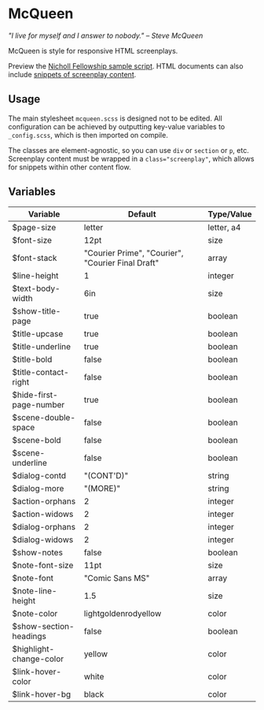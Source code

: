 McQueen
=======

*"I live for myself and I answer to nobody." – Steve McQueen*

McQueen is style for responsive HTML screenplays.

Preview the [Nicholl Fellowship sample script][1]. HTML documents can
also include [snippets of screenplay content][2].

Usage
-----

The main stylesheet `mcqueen.scss` is designed not to be edited. All
configuration can be achieved by outputting key-value variables to
`_config.scss`, which is then imported on compile.

The classes are element-agnostic, so you can use `div` or `section` or
`p`, etc. Screenplay content must be wrapped in a `class="screenplay"`,
which allows for snippets within other content flow.

Variables
---------

| Variable                | Default                                           | Type/Value |
|-------------------------|---------------------------------------------------|------------|
| $page-size              | letter                                            | letter, a4 |
| $font-size              | 12pt                                              | size       |
| $font-stack             | "Courier Prime", "Courier", "Courier Final Draft" | array      |
| $line-height            | 1                                                 | integer    |
| $text-body-width        | 6in                                               | size       |
| $show-title-page        | true                                              | boolean    |
| $title-upcase           | true                                              | boolean    |
| $title-underline        | true                                              | boolean    |
| $title-bold             | false                                             | boolean    |
| $title-contact-right    | false                                             | boolean    |
| $hide-first-page-number | true                                              | boolean    |
| $scene-double-space     | false                                             | boolean    |
| $scene-bold             | false                                             | boolean    |
| $scene-underline        | false                                             | boolean    |
| $dialog-contd           | "(CONT'D)"                                        | string     |
| $dialog-more            | "(MORE)"                                          | string     |
| $action-orphans         | 2                                                 | integer    |
| $action-widows          | 2                                                 | integer    |
| $dialog-orphans         | 2                                                 | integer    |
| $dialog-widows          | 2                                                 | integer    |
| $show-notes             | false                                             | boolean    |
| $note-font-size         | 11pt                                              | size       |
| $note-font              | "Comic Sans MS"                                   | array      |
| $note-line-height       | 1.5                                               | size       |
| $note-color             | lightgoldenrodyellow                              | color      |
| $show-section-headings  | false                                             | boolean    |
| $highlight-change-color | yellow                                            | color      |
| $link-hover-color       | white                                             | color      |
| $link-hover-bg          | black                                             | color      |


[1]: https://bydasein.com/downloads/mcqueen/sample.html
[2]: https://bydasein.com/downloads/mcqueen/snippet.html
